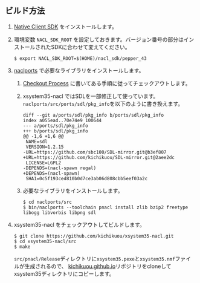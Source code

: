 ## ビルド方法

1. [Native Client SDK](https://developer.chrome.com/native-client/sdk/download) をインストールします。
2. 環境変数 `NACL_SDK_ROOT` を設定しておきます。バージョン番号の部分はインストールされたSDKに合わせて変えてください。
    ```
    $ export NACL_SDK_ROOT=$(HOME)/nacl_sdk/pepper_43
    ```

3. [naclports](https://code.google.com/p/naclports/) で必要なライブラリをインストールします。
    1. [Checkout Process](https://code.google.com/p/naclports/wiki/HowTo_Checkout?tm=4) に書いてある手順に従ってチェックアウトします。
    2. xsystem35-nacl ではSDLを一部修正して使っています。`naclports/src/ports/sdl/pkg_info`を以下のように書き換えます。

        ```
        diff --git a/ports/sdl/pkg_info b/ports/sdl/pkg_info
        index a055ead..70e74e9 100644
        --- a/ports/sdl/pkg_info
        +++ b/ports/sdl/pkg_info
        @@ -1,6 +1,6 @@
         NAME=sdl
         VERSION=1.2.15
        -URL=https://github.com/sbc100/SDL-mirror.git@b3ef807
        +URL=https://github.com/kichikuou/SDL-mirror.git@2aee2dc
         LICENSE=LGPL2
        -DEPENDS=(nacl-spawn regal)
        +DEPENDS=(nacl-spawn)
         SHA1=0c5f193ced810b0d7ce3ab06d808cbb5eef03a2c
        ```

    3. 必要なライブラリをインストールします。

        ```
        $ cd naclports/src
        $ bin/naclports --toolchain pnacl install zlib bzip2 freetype libogg libvorbis libpng sdl
        ```

4. xsystem35-nacl をチェックアウトしてビルドします。

    ```
    $ git clone https://github.com/kichikuou/xsystem35-nacl.git
    $ cd xsystem35-nacl/src
    $ make
    ```

    `src/pnacl/Release`ディレクトリに`xsystem35.pexe`と`xsystem35.nmf`ファイルが生成されるので、
[kichikuou.github.io](https://github.com/kichikuou/kichikuou.github.io)リポジトリをcloneしてxsystem35ディレクトリにコピーします。

